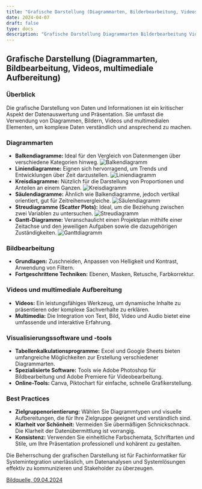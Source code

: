 ```yaml
---
title: "Grafische Darstellung (Diagrammarten, Bilderbearbeitung, Videos, multimediale Aufbereitung)"
date: 2024-04-07
draft: false
type: docs
description: "Grafische Darstellung Diagrammarten Bilderbearbeitung Videos multimediale Aufbereitung"
---
```


## Grafische Darstellung (Diagrammarten, Bildbearbeitung, Videos, multimediale Aufbereitung)

### Überblick

Die grafische Darstellung von Daten und Informationen ist ein kritischer Aspekt der Datenauswertung und Präsentation. Sie umfasst die Verwendung von Diagrammen, Bildern, Videos und multimedialen Elementen, um komplexe Daten verständlich und ansprechend zu machen.

### Diagrammarten

- **Balkendiagramme:** Ideal für den Vergleich von Datenmengen über verschiedene Kategorien hinweg.
![Balkendiagramm](https://piktochart.com/wp-content/uploads/2021/08/Bar-char-example.png)
- **Liniendiagramme:** Eignen sich hervorragend, um Trends und Entwicklungen über Zeit darzustellen.
![Liniendiagramm](https://piktochart.com/wp-content/uploads/2021/08/line-graph-example.png)
- **Kreisdiagramme:** Nützlich für die Darstellung von Proportionen und Anteilen an einem Ganzen.
![Kreisdiagramm](https://piktochart.com/wp-content/uploads/2021/08/pie-chart-example.jpg)
- **Säulendiagramme:** Ähnlich wie Balkendiagramme, jedoch vertikal orientiert, gut für Zeitreihenvergleiche.
![Säulendiagramm](https://piktochart.com/wp-content/uploads/2021/08/column-chart-example-1-724x1024.png)
- **Streudiagramme (Scatter Plots):** Ideal, um die Beziehung zwischen zwei Variablen zu untersuchen.
![Streudiagramm](https://piktochart.com/wp-content/uploads/2021/08/Scatter-plot-example.png)
- **Gantt-Diagramme:** Veranschaulicht einen Projektplan mithilfe einer Zeitachse und den jeweiligen Aufgaben sowie die dazugehörigen Zuständigkeiten.
![Ganttdiagramm](https://piktochart.com/wp-content/uploads/2021/08/gantt-chart-types-of-graphs.png)

### Bildbearbeitung

- **Grundlagen:** Zuschneiden, Anpassen von Helligkeit und Kontrast, Anwendung von Filtern.
- **Fortgeschrittene Techniken:** Ebenen, Masken, Retusche, Farbkorrektur.

### Videos und multimediale Aufbereitung

- **Videos:** Ein leistungsfähiges Werkzeug, um dynamische Inhalte zu präsentieren oder komplexe Sachverhalte zu erklären.
- **Multimedia:** Die Integration von Text, Bild, Video und Audio bietet eine umfassende und interaktive Erfahrung.

### Visualisierungssoftware und -tools

- **Tabellenkalkulationsprogramme:** Excel und Google Sheets bieten umfangreiche Möglichkeiten zur Erstellung verschiedener Diagrammarten.
- **Spezialisierte Software:** Tools wie Adobe Photoshop für Bildbearbeitung und Adobe Premiere für Videobearbeitung.
- **Online-Tools:** Canva, Piktochart für einfache, schnelle Grafikerstellung.

### Best Practices

- **Zielgruppenorientierung:** Wählen Sie Diagrammtypen und visuelle Aufbereitungen, die für Ihre Zielgruppe geeignet und verständlich sind.
- **Klarheit vor Schönheit:** Vermeiden Sie übermäßigen Schnickschnack. Die Klarheit der Datenübermittlung ist vorrangig.
- **Konsistenz:** Verwenden Sie einheitliche Farbschemata, Schriftarten und Stile, um Ihre Präsentation professionell und kohärent zu gestalten.

Die Beherrschung der grafischen Darstellung ist für Fachinformatiker für Systemintegration unerlässlich, um Datenanalysen und Systemlösungen effektiv zu kommunizieren und Stakeholder zu überzeugen.

[Bildquelle, 09.04.2024](https://piktochart.com/de/blog/diagramm-arten/)